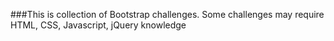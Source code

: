 ###This is collection of Bootstrap challenges. Some challenges may require HTML, CSS, Javascript, jQuery knowledge
